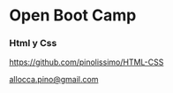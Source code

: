 <h1>Open Boot Camp</h1>
<h3> Html y Css </h3>

https://github.com/pinolissimo/HTML-CSS

allocca.pino@gmail.com
